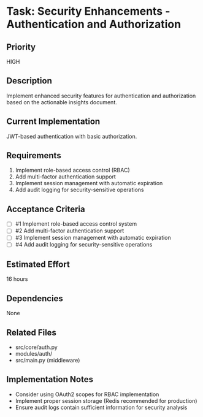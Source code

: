 # Task: Security Enhancements - Authentication and Authorization

## Priority
HIGH

## Description
Implement enhanced security features for authentication and authorization based on the actionable insights document.

## Current Implementation
JWT-based authentication with basic authorization.

## Requirements
1. Implement role-based access control (RBAC)
2. Add multi-factor authentication support
3. Implement session management with automatic expiration
4. Add audit logging for security-sensitive operations

## Acceptance Criteria
<!-- AC:BEGIN -->
- [ ] #1 Implement role-based access control system
- [ ] #2 Add multi-factor authentication support
- [ ] #3 Implement session management with automatic expiration
- [ ] #4 Add audit logging for security-sensitive operations
<!-- AC:END -->

## Estimated Effort
16 hours

## Dependencies
None

## Related Files
- src/core/auth.py
- modules/auth/
- src/main.py (middleware)

## Implementation Notes
- Consider using OAuth2 scopes for RBAC implementation
- Implement proper session storage (Redis recommended for production)
- Ensure audit logs contain sufficient information for security analysis